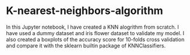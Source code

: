 # K-nearest-neighbors-algorithm

In this Jupyter notebook, I have created a KNN alogrithm from scratch. I have used a dummy dataset and iris flower dataset to validate my model. I also created a boxplots of the accuracy score for 10-folds cross validation and compare it with the sklearn builtin package of KNNClassifiers.
